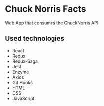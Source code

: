 # Chuck Norris Facts

Web App that consumes the ChuckNorris API.

## Used technologies

- React
- Redux
- Redux-Saga
- Jest
- Enzyme
- Axios
- Git Hooks
- HTML
- CSS
- JavaScript
